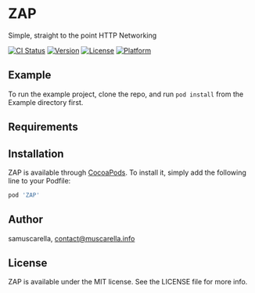 # ZAP
Simple, straight to the point HTTP Networking

[![CI Status](https://img.shields.io/travis/samuscarella/ZAP.svg?style=flat)](https://travis-ci.org/samuscarella/ZAP)
[![Version](https://img.shields.io/cocoapods/v/ZAP.svg?style=flat)](https://cocoapods.org/pods/ZAP)
[![License](https://img.shields.io/cocoapods/l/ZAP.svg?style=flat)](https://cocoapods.org/pods/ZAP)
[![Platform](https://img.shields.io/cocoapods/p/ZAP.svg?style=flat)](https://cocoapods.org/pods/ZAP)

## Example

To run the example project, clone the repo, and run `pod install` from the Example directory first.

## Requirements

## Installation

ZAP is available through [CocoaPods](https://cocoapods.org). To install
it, simply add the following line to your Podfile:

```ruby
pod 'ZAP'
```

## Author

samuscarella, contact@muscarella.info

## License

ZAP is available under the MIT license. See the LICENSE file for more info.